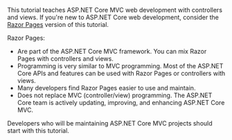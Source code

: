 This tutorial teaches ASP.NET Core MVC web development with controllers and views. If you're new to ASP.NET Core web development, consider the [Razor Pages](xref:tutorials/razor-pages/razor-pages-start) version of this tutorial.

Razor Pages:

* Are part of the ASP.NET Core MVC framework. You can mix Razor Pages with controllers and views.
* Programming is very similar to MVC programming. Most of the ASP.NET Core APIs and features can be used with Razor Pages or controllers with views.
* Many developers find Razor Pages easier to use and maintain.
* Does not replace MVC (controller/view) programming. The ASP.NET Core team is actively updating, improving, and enhancing ASP.NET Core MVC.

Developers who will be maintaining ASP.NET Core MVC projects should start with this tutorial.
